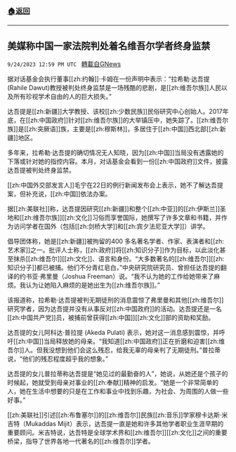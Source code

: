###  [:house:返回](README.md)
---


## 美媒称中国一家法院判处着名维吾尔学者终身监禁
`9/24/2023 12:59 PM UTC ` [轉載自GNews](https://gnews.org/articles/1734172)

据对话基金会执行董事[[zh:约翰]]·卡姆在一份声明中表示：“拉希勒·达吾提 (Rahile Dawut)教授被判处终身监禁是一场残酷的悲剧，是[[zh:维吾尔族]]人民以及所有珍视学术自由的人的巨大损失。”

达吾提是[[zh:新疆]]大学教授、该校[[zh:少数民族]]民俗研究中心创始人。2017年底，在[[zh:中国政府]]针对[[zh:维吾尔族]]的大举镇压中，她失踪了。[[zh:维吾尔族]]是[[zh:突厥语]]族，主要是[[zh:穆斯林]]，多居住于[[zh:中国]]西北部[[zh:新疆]]地区。

多年来，拉希勒·达吾提的确切情况无人知晓，因为[[zh:中国]]当局没有透露她的下落或针对她的指控内容。本月，对话基金会看到一份[[zh:中国政府]]文件，披露达吾提被判处终身监禁。

[[zh:中国外交部发言人]]毛宁在22日的例行新闻发布会上表示，她不了解达吾提案，但补充说，[[zh:中国]]依法办案。

据[[zh:美联社]]称，达吾提因研究[[zh:新疆]]和整个[[zh:中亚]]的[[zh:伊斯兰]]圣地和[[zh:维吾尔族]][[zh:文化]]习俗而享誉国际，她撰写了许多文章和书籍，并作为访问学者在国外（包括[[zh:剑桥大学]]和[[zh:宾夕法尼亚大学]]）讲学。

倡导团体称，她是[[zh:新疆]]被拘留的400 多名著名学者、作家、表演者和[[zh:艺术家]]之一。批评人士称，[[zh:政府]]将[[zh:知识分子]]作为目标，以此淡化甚至抹杀[[zh:维吾尔]][[zh:文化]]、语言和身份。“大多数著名的[[zh:维吾尔]][[zh:知识分子]]都已被捕。他们不分青红皂白，”中央研究院研究员、曾担任达吾提的翻译的约书亚·弗里曼（Joshua Freeman）说。“我不认为她的工作给她带来了麻烦。我认为让她陷入麻烦的是她出生为[[zh:维吾尔族]]。”

该报道称，拉希勒·达吾提被判无期徒刑的消息震惊了弗里曼和其他[[zh:维吾尔]]研究学者，因为达吾提并没有从事反对[[zh:中国政府]]的活动。达吾提还是一名[[zh:中国共产党]]员，被捕前曾获得[[zh:中国]][[zh:文化]]部的资助和奖励。

达吾提的女儿阿科达·普拉提 (Akeda Pulati) 表示，她对这一消息感到震惊，并呼吁[[zh:中国]]当局释放她的母亲。“我知道[[zh:中国政府]]正在折磨和迫害[[zh:维吾尔]]人。但我没想到他们会这么残忍，给我无辜的母亲判了无期徒刑。”普拉蒂说，“他们的残忍程度超乎我的想象。”

达吾提的女儿普拉蒂称达吾提是“她见过的最勤奋的人”，她说，从她还是个孩子的时候起，她就受到母亲对事业的[[zh:奉献]]精神的启发。“她是一个非常简单的人，她在生活中想要的只是在工作和事业中找到乐趣，为社会、为周围的人做一些好事。”

[[zh:美联社]]引述[[zh:布鲁塞尔]]的[[zh:维吾尔]]民族[[zh:音乐]]学家穆卡达斯·米吉特（Mukaddas Mijit）表示，达吾提一直是她和许多其他学者职业生涯早期的重要顾问。米吉特说，达吾特是全球学术界和[[zh:维吾尔]][[zh:文化]]之间的重要桥梁，指导了世界各地一代著名的[[zh:维吾尔]]学者。
